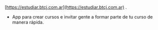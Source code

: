 [https://estudiar.btcj.com.ar](https://estudiar.btcj.com.ar) .

- App para crear cursos e invitar gente a formar parte de tu curso de manera rápida.
